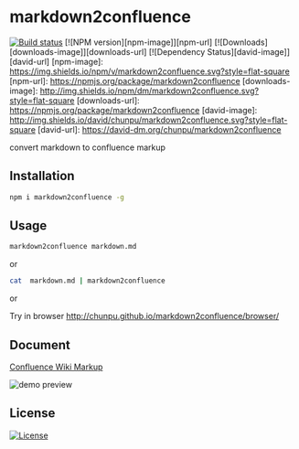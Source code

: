 markdown2confluence
===

[![Build status][travis-image]][travis-url]
[![NPM version][npm-image]][npm-url]
[![Downloads][downloads-image]][downloads-url]
[![Dependency Status][david-image]][david-url]
[npm-image]: https://img.shields.io/npm/v/markdown2confluence.svg?style=flat-square
[npm-url]: https://npmjs.org/package/markdown2confluence
[downloads-image]: http://img.shields.io/npm/dm/markdown2confluence.svg?style=flat-square
[downloads-url]: https://npmjs.org/package/markdown2confluence
[david-image]: http://img.shields.io/david/chunpu/markdown2confluence.svg?style=flat-square
[david-url]: https://david-dm.org/chunpu/markdown2confluence


convert markdown to confluence markup

Installation
---

```sh
npm i markdown2confluence -g
```

Usage
---

```sh
markdown2confluence markdown.md
```

or

```sh
cat  markdown.md | markdown2confluence
```

or

Try in browser <http://chunpu.github.io/markdown2confluence/browser/>

Document
---

[Confluence Wiki Markup](https://confluence.atlassian.com/display/CONF42/Confluence+Wiki+Markup)

![demo preview](./preview.png)

License
---

[![License][license-image]][license-url]

[travis-image]: https://img.shields.io/travis/chunpu/markdown2confluence.svg?style=flat-square
[travis-url]: https://travis-ci.org/chunpu/markdown2confluence
[license-image]: http://img.shields.io/npm/l/markdown2confluence.svg?style=flat-square
[license-url]: #

